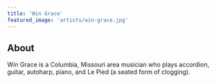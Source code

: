 ```yaml
---
title: 'Win Grace'
featured_image: 'artists/win-grace.jpg'
---
```


## About

Win Grace is a Columbia, Missouri area musician who plays accordion, guitar, autoharp, piano, and Le Pied (a seated form of clogging).
